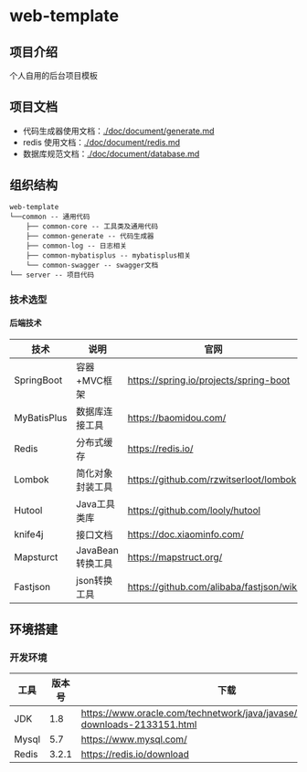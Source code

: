 # web-template
## 项目介绍

个人自用的后台项目模板

## 项目文档

- 代码生成器使用文档：[./doc/document/generate.md](doc/document/generate.md)
- redis 使用文档：[./doc/document/redis.md](doc/document/redis.md)
- 数据库规范文档：[./doc/document/database.md](doc/document/database.md)

## 组织结构

``` 
web-template
└──common -- 通用代码
    ├── common-core -- 工具类及通用代码
    ├── common-generate -- 代码生成器
    ├── common-log -- 日志相关
    ├── common-mybatisplus -- mybatisplus相关
    └── common-swagger -- swagger文档
└── server -- 项目代码
```

### 技术选型

#### 后端技术

| 技术                 | 说明                | 官网                                           |
| -------------------- | ------------------- | ---------------------------------------------- |
| SpringBoot           | 容器+MVC框架        | https://spring.io/projects/spring-boot         |
| MyBatisPlus          | 数据库连接工具             | https://baomidou.com/ |
| Redis                | 分布式缓存          | https://redis.io/                              |
| Lombok               | 简化对象封装工具    | https://github.com/rzwitserloot/lombok         |
| Hutool               | Java工具类库        | https://github.com/looly/hutool                |
| knife4j              | 接口文档    | https://doc.xiaominfo.com/      |
| Mapsturct            | JavaBean转换工具    | https://mapstruct.org/      |
| Fastjson             | json转换工具    | https://github.com/alibaba/fastjson/wiki      |

## 环境搭建
### 开发环境

| 工具          | 版本号 | 下载                                                         |
| ------------- | ------ | ------------------------------------------------------------ |
| JDK           | 1.8    | https://www.oracle.com/technetwork/java/javase/downloads/jdk8-downloads-2133151.html |
| Mysql         | 5.7    | https://www.mysql.com/                                       |
| Redis         | 3.2.1  | https://redis.io/download                    
